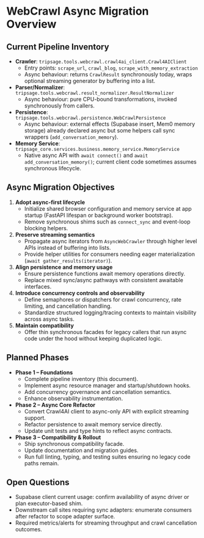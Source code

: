 # WebCrawl Async Migration Overview

## Current Pipeline Inventory

- **Crawler**: `tripsage.tools.webcrawl.crawl4ai_client.Crawl4AIClient`
  - Entry points: `scrape_url`, `crawl_blog`, `scrape_with_memory_extraction`
  - Async behaviour: returns `CrawlResult` synchronously today, wraps optional streaming generator by buffering into a list.
- **Parser/Normalizer**: `tripsage.tools.webcrawl.result_normalizer.ResultNormalizer`
  - Async behaviour: pure CPU-bound transformations, invoked synchronously from callers.
- **Persistence**: `tripsage.tools.webcrawl.persistence.WebCrawlPersistence`
  - Async behaviour: external effects (Supabase insert, Mem0 memory storage) already declared async but some helpers call sync wrappers (`add_conversation_memory`).
- **Memory Service**: `tripsage_core.services.business.memory_service.MemoryService`
  - Native async API with `await connect()` and `await add_conversation_memory()`; current client code sometimes assumes synchronous lifecycle.

## Async Migration Objectives

1. **Adopt async-first lifecycle**
   - Initialize shared browser configuration and memory service at app startup (FastAPI lifespan or background worker bootstrap).
   - Remove synchronous shims such as `connect_sync` and event-loop blocking helpers.
2. **Preserve streaming semantics**
   - Propagate async iterators from `AsyncWebCrawler` through higher level APIs instead of buffering into lists.
   - Provide helper utilities for consumers needing eager materialization (`await gather_results(iterator)`).
3. **Align persistence and memory usage**
   - Ensure persistence functions await memory operations directly.
   - Replace mixed sync/async pathways with consistent awaitable interfaces.
4. **Introduce concurrency controls and observability**
   - Define semaphores or dispatchers for crawl concurrency, rate limiting, and cancellation handling.
   - Standardize structured logging/tracing contexts to maintain visibility across async tasks.
5. **Maintain compatibility**
   - Offer thin synchronous facades for legacy callers that run async code under the hood without keeping duplicated logic.

## Planned Phases

- **Phase 1 – Foundations**
  - Complete pipeline inventory (this document).
  - Implement async resource manager and startup/shutdown hooks.
  - Add concurrency governance and cancellation semantics.
  - Enhance observability instrumentation.
- **Phase 2 – Async Core Refactor**
  - Convert Crawl4AI client to async-only API with explicit streaming support.
  - Refactor persistence to await memory service directly.
  - Update unit tests and type hints to reflect async contracts.
- **Phase 3 – Compatibility & Rollout**
  - Ship synchronous compatibility facade.
  - Update documentation and migration guides.
  - Run full linting, typing, and testing suites ensuring no legacy code paths remain.

## Open Questions

- Supabase client current usage: confirm availability of async driver or plan executor-based shim.
- Downstream call sites requiring sync adapters: enumerate consumers after refactor to scope adapter surface.
- Required metrics/alerts for streaming throughput and crawl cancellation outcomes.

